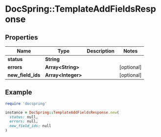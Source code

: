 # DocSpring::TemplateAddFieldsResponse

## Properties

| Name | Type | Description | Notes |
| ---- | ---- | ----------- | ----- |
| **status** | **String** |  |  |
| **errors** | **Array&lt;String&gt;** |  | [optional] |
| **new_field_ids** | **Array&lt;Integer&gt;** |  | [optional] |

## Example

```ruby
require 'docspring'

instance = DocSpring::TemplateAddFieldsResponse.new(
  status: null,
  errors: null,
  new_field_ids: null
)
```

